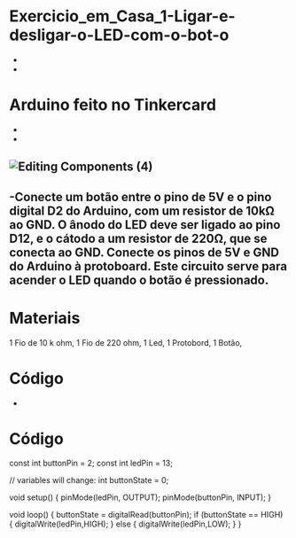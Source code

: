 # Exercicio_em_Casa_1-Ligar-e-desligar-o-LED-com-o-bot-o
-
-
# Arduino feito no Tinkercard 
-
-
![Editing Components (4)](https://github.com/user-attachments/assets/7684322d-1ef4-4af9-8665-ef2c84c41e1c)
-
-Conecte um botão entre o pino de 5V e o pino digital D2 do Arduino, com um resistor de 10kΩ ao GND. O ânodo do LED deve ser ligado ao pino D12, e o cátodo a um resistor de 220Ω, que se conecta ao GND.
Conecte os pinos de 5V e GND do Arduino à protoboard. Este circuito serve para acender o LED quando o botão é pressionado.
-
# Materiais
1 Fio de 10 k ohm,
1 Fio de 220 ohm,
1 Led,
1 Protobord,
1 Botão,

# Código
-
# Código
const int buttonPin = 2;
const int ledPin = 13;


// variables will change:
int buttonState = 0;


void setup() {
  pinMode(ledPin, OUTPUT);
  pinMode(buttonPin, INPUT);
}


void loop() {
  buttonState = digitalRead(buttonPin);
  if (buttonState == HIGH) {
    digitalWrite(ledPin,HIGH);
  } else {
    digitalWrite(ledPin,LOW);
  }
}
